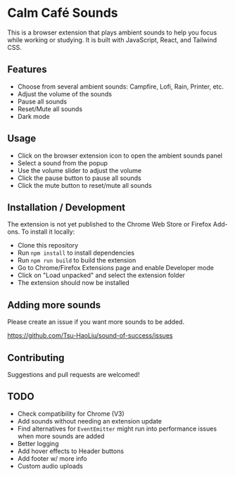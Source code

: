 # Calm Café Sounds

This is a browser extension that plays ambient sounds to help you focus while working or studying. It is built with JavaScript, React, and Tailwind CSS.

## Features

- Choose from several ambient sounds: Campfire, Lofi, Rain, Printer, etc.
- Adjust the volume of the sounds
- Pause all sounds
- Reset/Mute all sounds
- Dark mode 

## Usage

- Click on the browser extension icon to open the ambient sounds panel
- Select a sound from the popup
- Use the volume slider to adjust the volume
- Click the pause button to pause all sounds
- Click the mute button to reset/mute all sounds

## Installation / Development

The extension is not yet published to the Chrome Web Store or Firefox Add-ons. To install it locally:

- Clone this repository
- Run `npm install` to install dependencies
- Run `npm run build` to build the extension
- Go to Chrome/Firefox Extensions page and enable Developer mode
- Click on "Load unpacked" and select the extension folder
- The extension should now be installed

## Adding more sounds

Please create an issue if you want more sounds to be added.

https://github.com/Tsu-HaoLiu/sound-of-success/issues


## Contributing

Suggestions and pull requests are welcomed!


## TODO
- Check compatibility for Chrome (V3)
- Add sounds without needing an extension update
- Find alternatives for `EventEmitter` might run into performance issues when more sounds are added
- Better logging
- Add hover effects to Header buttons
- Add footer w/ more info
- Custom audio uploads
